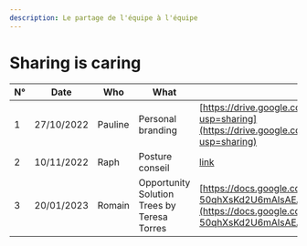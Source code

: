 ```yaml
---
description: Le partage de l'équipe à l'équipe
---
```


# Sharing is caring

| N° | Date       | Who     | What                                        | Link                                                                                                                                                                                                       |
| -- | ---------- | ------- | ------------------------------------------- | ---------------------------------------------------------------------------------------------------------------------------------------------------------------------------------------------------------- |
| 1  | 27/10/2022 | Pauline | Personal branding                           | [https://drive.google.com/file/d/11\_FDtq6ER8KAuN1QAzj1szDgi0QIJBcw/view?usp=sharing](https://drive.google.com/file/d/11\_FDtq6ER8KAuN1QAzj1szDgi0QIJBcw/view?usp=sharing)                                 |
| 2  | 10/11/2022 | Raph    | Posture conseil                             | [link](https://drive.google.com/file/d/1SOcMeD-hWMKVfWthwJDZ61vj7p8HGWc-/view?usp=sharing)                                                                                                                 |
| 3  | 20/01/2023 | Romain  | Opportunity Solution Trees by Teresa Torres | [https://docs.google.com/presentation/d/1o2BhO8uBkM9RCubYIrB-50qhXsKd2U6mAlsAEAKoKtk/edit#slide=id.p](https://docs.google.com/presentation/d/1o2BhO8uBkM9RCubYIrB-50qhXsKd2U6mAlsAEAKoKtk/edit#slide=id.p) |

